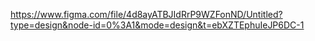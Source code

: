 https://www.figma.com/file/4d8ayATBJIdRrP9WZFonND/Untitled?type=design&node-id=0%3A1&mode=design&t=ebXZTEphuIeJP6DC-1